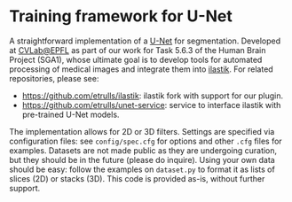 # Training framework for U-Net

A straightforward implementation of a [U-Net](https://lmb.informatik.uni-freiburg.de/people/ronneber/u-net/) for segmentation. Developed at [CVLab@EPFL](https://cvlab.epfl.ch/) as part of our work for Task 5.6.3 of the Human Brain Project (SGA1), whose ultimate goal is to develop tools for automated processing of medical images and integrate them into [ilastik](ilastik.org). For related repositories, please see:
* https://github.com/etrulls/ilastik: ilastik fork with support for our plugin.
* https://github.com/etrulls/unet-service: service to interface ilastik with pre-trained U-Net models.

The implementation allows for 2D or 3D filters. Settings are specified via configuration files: see `config/spec.cfg` for options and other `.cfg` files for examples. Datasets are not made public as they are undergoing curation, but they should be in the future (please do inquire). Using your own data should be easy: follow the examples on `dataset.py` to format it as lists of slices (2D) or stacks (3D). This code is provided as-is, without further support.
